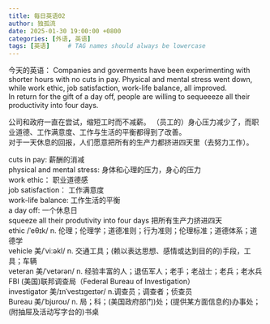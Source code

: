 ```yaml
---
title: 每日英语02
author: 独孤流
date: 2025-01-30 19:00:00 +0800
categories: [外语, 英语]
tags: [英语]     # TAG names should always be lowercase
---
```

今天的英语：
Companies and goverments have been experimenting with shorter hours with no cuts in pay.
Physical and mental stress went down, while work ethic, job satisfaction, work-life balance, all improved.\
In return for the gift of a day off, people are willing to sequeeeze all their productivity into four days.

公司和政府一直在尝试，缩短工时而不减薪。 （员工的）身心压力减少了，而职业道德、工作满意度、工作与生活的平衡都得到了改善。\
对于一天休息的回报，人们愿意把所有的生产力都挤进四天里（去努力工作）。

cuts in pay: 薪酬的消减\
physical and mental stress: 身体和心理的压力，身心的压力\
work ethic： 职业道德感\
job satisfaction： 工作满意度\
work-life balance: 工作生活的平衡\
a day off: 一个休息日\
squeeze all their produtivity into four days 把所有生产力挤进四天\
ethic /ˈeθɪk/ n. 伦理；伦理学；道德准则；行为准则；伦理标准；道德体系；道德学\
vehicle 美/ˈviːəkl/ n. 交通工具；(赖以表达思想、感情或达到目的的)手段，工具；车辆\
veteran 美/ˈvetərən/ n. 经验丰富的人；退伍军人；老手；老战士；老兵；老水兵\
FBI (美国)联邦调查局（Federal Bureau of Investigation）\
investigator 美/ɪnˈvestɪɡeɪtər/ n.调查员；调查者；侦查员 \
Bureau 美/ˈbjʊroʊ/ n. 局；科；(美国政府部门)处；(提供某方面信息的)办事处；(附抽屉及活动写字台的)书桌
